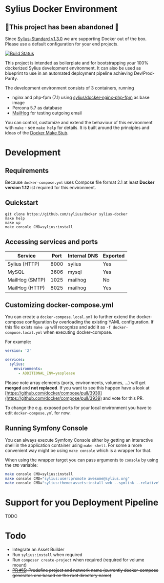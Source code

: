 # Sylius Docker Environment

## 🚨This project has been abandoned 🚨

Since [Sylius-Standard v1.3.0](https://github.com/Sylius/Sylius-Standard/tree/v1.3.0) we are supporting Docker out of the box. Please use a default configuration for your end projects.

[![Build Status](https://travis-ci.org/Sylius/Docker.svg?branch=master)](https://travis-ci.org/Sylius/Docker)

This project is intended as boilerplate and for bootstrapping your 100% dockerized Sylius development environment. It can also be used as blueprint to use in an automated deployment pipeline achieving Dev/Prod-Parity.

The development environment consists of 3 containers, running

  * nginx and php-fpm (7.1) using [sylius/docker-nginx-php-fpm](https://hub.docker.com/r/sylius/nginx-php-fpm/) as base image
  * Percona 5.7 as database
  * [MailHog](https://github.com/mailhog/MailHog) for testing outgoing email

You can control, customize and extend the behaviour of this environment with ``make`` - see ``make help`` for details. It is built around the principles and ideas of the [Docker Make Stub](https://github.com/25th-floor/docker-make-stub).

# Development

## Requirements

Because ``docker-compose.yml`` uses Compose file format 2.1 at least **Docker version 1.12** ist required for this environment.

## Quickstart

```
git clone https://github.com/sylius/docker sylius-docker
make help
make up
make console CMD=sylius:install
```

## Accessing services and ports

| Service        | Port  | Internal DNS | Exported |
|----------------|-------|--------------|----------|
| Sylius (HTTP)  | 8000  | sylius       | Yes      |
| MySQL          | 3606  | mysql        | Yes      |
| MailHog (SMTP) | 1025  | mailhog      | No       |
| MailHog (HTTP) | 8025  | mailhog      | Yes      |

## Customizing docker-compose.yml

You can create a ``docker-compose.local.yml`` to further extend the docker-compose configuration by overloading the existing YAML configuration. If this file exists ``make up`` will recognize and add it as ``-f docker-compose.local.yml`` when executing docker-compose.

For example:

```yaml
version: '2'

services:
  sylius:
    environments:
      - ADDITIONAL_ENV=yesplease
```

Please note array elements (ports, environments, volumes, ...) will get **merged** and **not replaced**. If you want to see this happen have a look at [https://github.com/docker/compose/pull/3939](https://github.com/docker/compose/pull/3939) and vote for this PR.

To change the e.g. exposed ports for your local environment you have to edit ``docker-compose.yml`` for now.

## Running Symfony Console

You can always execute Symfony Console either by getting an interactive shell in the application container using ``make shell``. For some a more convenient way might be using ``make console`` which is a wrapper for that.

When using the wrapper target you can pass arguments to ``console`` by using the ``CMD`` variable:

```bash
make console CMD=sylius:install
make console CMD="sylius:user:promote awesome@sylius.org"
make console CMD="sylius:theme:assets:install web --symlink --relative"
```

# Support for you Deployment Pipeline

TODO

# Todo

  * Integrate an Asset Builder
  * Run ``sylius:install`` when required
  * Run ``composer create-project`` when required (required for volume mount)
  * ~~[PR #15](https://github.com/Sylius/Docker/pull/15): Predefine project and network name (currently docker-compose generates one based on the root directory name)~~
